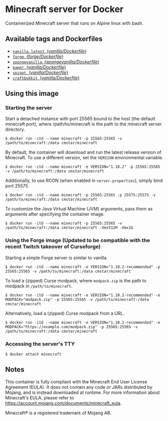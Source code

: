 # Minecraft server for Docker
Containerized Minecraft server that runs on Alpine linux with bash.

## Available tags and Dockerfiles
-	[`vanilla`, `latest`, (*vanilla/Dockerfile*)](https://github.com/dtp/docker-minecraft/blob/master/vanilla/Dockerfile)
-	[`forge`, (*forge/Dockerfile*)](https://github.com/dtp/docker-minecraft/blob/master/forge/Dockerfile)
- [`spongevanilla`, (*spongevanilla/Dockerfile*)](https://github.com/dtp/docker-minecraft/blob/master/spongevanilla/Dockerfile)
-	[`paper`, (*vanilla/Dockerfile*)](https://github.com/dtp/docker-minecraft/blob/master/paper/Dockerfile)
-	[`spigot`, (*vanilla/Dockerfile*)](https://github.com/dtp/docker-minecraft/blob/master/spigot/Dockerfile)
-	[`craftbukkit`, (*vanilla/Dockerfile*)](https://github.com/dtp/docker-minecraft/blob/master/craftbukkit/Dockerfile)

## Using this image
### Starting the server
Start a detached instance with port 25565 bound to the host (the default
minecraft port), where /path/to/minecraft is the path to the minecraft server
directory.
```console
$ docker run -itd --name minecraft -p 25565:25565 -v /path/to/minecraft:/data cmstar/minecraft
```
By default, the container will download and run the latest release version of
Minecraft. To use a different version, set the `VERSION` environmental variable.
```console
$ docker run -itd --name minecraft -e VERSION="1.10.2" -p 25565:25565 -v /path/to/minecraft:/data cmstar/minecraft
```
Additionally, to use RCON (when enabled in `server.properties`), simply bind
port 25575.
```console
$ docker run -itd --name minecraft -p 25565:25565 -p 25575:25575 -v /path/to/minecraft:/data cmstar/minecraft
```
To customize the Java Virtual Machine (JVM) arguments, pass them as arguments
after specifying the container image.
```console
$ docker run -itd --name minecraft -p 25565:25565 -v /path/to/minecraft:/data cmstar/minecraft -Xms512M -Xmx1G
```
### Using the Forge image (Updated to be compatible with the recent Twitch takeover of Curseforge)
Starting a simple Forge server is similar to vanilla.
```console
$ docker run -itd --name minecraft -e VERSION="1.10.2-recommended" -p 25565:25565 -v /path/to/minecraft:/data cmstar/minecraft
```
To load a (zipped) Curse modpack, where `modpack.zip` is the path to modpack in
`/path/to/minecraft`.
```console
$ docker run -itd --name minecraft -e VERSION="1.10.2-recommended" -e MODPACK="modpack.zip" -p 25565:25565 -v /path/to/minecraft:/data cmstar/minecraft
```
Alternatively, load a (zipped) Curse modpack from a URL.
```console
$ docker run -itd --name minecraft -e VERSION="1.10.2-recommended" -e MODPACK="https://example.com/modpack.zip" -p 25565:25565 -v /path/to/minecraft:/data cmstar/minecraft
```
### Accessing the server's TTY
```console
$ docker attach minecraft
```

## Notes
This container is fully compliant with the Minecraft End User License Agreement
(EULA).
It does not contain any code or JARs distributed by Mojang, and is instead
downloaded at runtime. For more information about Minecraft's EULA, please refer
to https://account.mojang.com/documents/minecraft_eula.

Minecraft&reg; is a registered trademark of Mojang AB.
